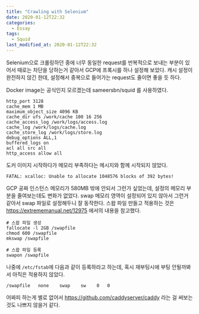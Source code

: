 ```yaml
---
title: "Crawling with Selenium"
date: 2020-01-12T22:32
categories:
  - Essay
tags:
  - Squid
last_modified_at: 2020-01-12T22:32
---
```


Selenium으로 크롤링하던 중에 너무 동일한 request를 반복적으로 보내는 부분이 있어서 때로는 차단을 당하는거 같아서
GCP에 프록시를 하나 설정해 보았다. 캐시 설정이 완전하지 않긴 한데, 설정해서 중복으로 들어가는 request도 줄이면 좋을 듯 하다.

Docker image는 공식인지 모르겠는데 sameersbn/squid 를 사용하였다.

```
http_port 3128
cache_mem 1 MB
maximum_object_size 4096 KB
cache_dir ufs /work/cache 100 16 256
cache_access_log /work/logs/access.log
cache_log /work/logs/cache.log
cache_store_log /work/logs/store.log
debug_options ALL,1
buffered_logs on
acl all src all 
http_access allow all
```

도커 이미지 시작하다가 메모리 부족하다는 메시지와 함께 시작되지 않았다.

```
FATAL: xcalloc: Unable to allocate 1048576 blocks of 392 bytes!
```

GCP 공짜 인스턴스 메모리가 580MB 밖에 안되서 그런가 싶었는데, 설정의 메모리 부분을 줄여보는데도 변화가 없었다.
swap 메모리 영역이 설정되어 있지 않아서 그런거 같아서 swap 파일로 설정해두니 잘 동작한다. 
스왑 파일 만들고 적용하는 것은 https://extrememanual.net/12975 에서의 내용을 참고했다.


```
# 스왑 파일 생성
fallocate -l 2GB /swapfile  
chmod 600 /swapfile
mkswap /swapfile

# 스왑 파일 등록
swapon /swapfile
```

나중에 `/etc/fstab`에 다음과 같이 등록하라고 하는데, 혹시 재부팅시에 부팅 안될까봐서 아직은 적용하지 않았다.
```
/swapfile   none    swap    sw    0   0
```



어짜피 하는게 별로 없어서 https://github.com/caddyserver/caddy 라는 걸 써보는 것도 나쁘지 않을거 같다.